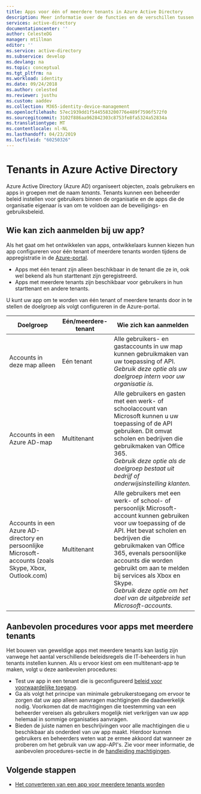 ```yaml
---
title: Apps voor één of meerdere tenants in Azure Active Directory
description: Meer informatie over de functies en de verschillen tussen één tenant en multitenant-apps in Azure AD.
services: active-directory
documentationcenter: ''
author: CelesteDG
manager: mtillman
editor: ''
ms.service: active-directory
ms.subservice: develop
ms.devlang: na
ms.topic: conceptual
ms.tgt_pltfrm: na
ms.workload: identity
ms.date: 09/24/2018
ms.author: celested
ms.reviewer: justhu
ms.custom: aaddev
ms.collection: M365-identity-device-management
ms.openlocfilehash: 57ec1939dd1f5445583200776e489f7596f572f0
ms.sourcegitcommit: 3102f886aa962842303c8753fe8fa5324a52834a
ms.translationtype: MT
ms.contentlocale: nl-NL
ms.lasthandoff: 04/23/2019
ms.locfileid: "60250326"
---
```

# <a name="tenancy-in-azure-active-directory"></a>Tenants in Azure Active Directory

Azure Active Directory (Azure AD) organiseert objecten, zoals gebruikers en apps in groepen met de naam *tenants*. Tenants kunnen een beheerder beleid instellen voor gebruikers binnen de organisatie en de apps die de organisatie eigenaar is van om te voldoen aan de beveiligings- en gebruiksbeleid. 

## <a name="who-can-sign-in-to-your-app"></a>Wie kan zich aanmelden bij uw app?

Als het gaat om het ontwikkelen van apps, ontwikkelaars kunnen kiezen hun app configureren voor één tenant of meerdere tenants worden tijdens de appregistratie in de [Azure-portal](https://portal.azure.com).
* Apps met één tenant zijn alleen beschikbaar in de tenant die ze in, ook wel bekend als hun starttenant zijn geregistreerd.
* Apps met meerdere tenants zijn beschikbaar voor gebruikers in hun starttenant en andere tenants.

U kunt uw app om te worden van één tenant of meerdere tenants door in te stellen de doelgroep als volgt configureren in de Azure-portal.

| Doelgroep | Eén/meerdere-tenant | Wie zich kan aanmelden | 
|----------|--------| ---------|
| Accounts in deze map alleen | Eén tenant | Alle gebruikers- en gastaccounts in uw map kunnen gebruikmaken van uw toepassing of API.<br>*Gebruik deze optie als uw doelgroep intern voor uw organisatie is.* |
| Accounts in een Azure AD-map | Multitenant | Alle gebruikers en gasten met een werk- of schoolaccount van Microsoft kunnen u uw toepassing of de API gebruiken. Dit omvat scholen en bedrijven die gebruikmaken van Office 365.<br>*Gebruik deze optie als de doelgroep bestaat uit bedrijf of onderwijsinstelling klanten.* |
| Accounts in een Azure AD-directory en persoonlijke Microsoft-accounts (zoals Skype, Xbox, Outlook.com) | Multitenant | Alle gebruikers met een werk- of school- of persoonlijk Microsoft-account kunnen gebruiken voor uw toepassing of de API. Het bevat scholen en bedrijven die gebruikmaken van Office 365, evenals persoonlijke accounts die worden gebruikt om aan te melden bij services als Xbox en Skype.<br>*Gebruik deze optie om het doel van de uitgebreide set Microsoft-accounts.* | 

## <a name="best-practices-for-multi-tenant-apps"></a>Aanbevolen procedures voor apps met meerdere tenants

Het bouwen van geweldige apps met meerdere tenants kan lastig zijn vanwege het aantal verschillende beleidsregels die IT-beheerders in hun tenants instellen kunnen. Als u ervoor kiest om een multitenant-app te maken, volgt u deze aanbevolen procedures:

* Test uw app in een tenant die is geconfigureerd [beleid voor voorwaardelijke toegang](conditional-access-dev-guide.md).
* Ga als volgt het principe van minimale gebruikerstoegang om ervoor te zorgen dat uw app alleen aanvragen machtigingen die daadwerkelijk nodig. Voorkomen dat de machtigingen die toestemming van een beheerder vereisen als gebruikers mogelijk niet verkrijgen van uw app helemaal in sommige organisaties aanvragen. 
* Bieden de juiste namen en beschrijvingen voor alle machtigingen die u beschikbaar als onderdeel van uw app maakt. Hierdoor kunnen gebruikers en beheerders weten wat ze ermee akkoord dat wanneer ze proberen om het gebruik van uw app-API's. Zie voor meer informatie, de aanbevolen procedures-sectie in de [handleiding machtigingen](v1-permissions-and-consent.md).

## <a name="next-steps"></a>Volgende stappen

* [Het converteren van een app voor meerdere tenants worden](howto-convert-app-to-be-multi-tenant.md)
